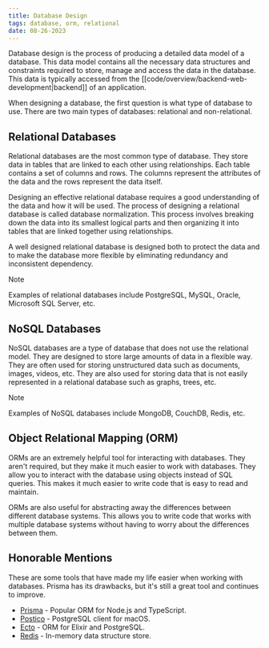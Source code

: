 ```yaml
---
title: Database Design
tags: database, orm, relational
date: 08-26-2023
---
```


Database design is the process of producing a detailed data model of a database. This data model contains all the necessary data structures and constraints required to store, manage and access the data in the database. This data is typically accessed from the [[code/overview/backend-web-development|backend]] of an application.

When designing a database, the first question is what type of database to use. There are two main types of databases: relational and non-relational.

## Relational Databases

Relational databases are the most common type of database. They store data in tables that are linked to each other using relationships. Each table contains a set of columns and rows. The columns represent the attributes of the data and the rows represent the data itself.

Designing an effective relational database requires a good understanding of the data and how it will be used. The process of designing a relational database is called database normalization. This process involves breaking down the data into its smallest logical parts and then organizing it into tables that are linked together using relationships.

A well designed relational database is designed both to protect the data and to make the database more flexible by eliminating redundancy and inconsistent dependency.

>[!note]
>Examples of relational databases include PostgreSQL, MySQL, Oracle, Microsoft SQL Server, etc.

## NoSQL Databases

NoSQL databases are a type of database that does not use the relational model. They are designed to store large amounts of data in a flexible way. They are often used for storing unstructured data such as documents, images, videos, etc. They are also used for storing data that is not easily represented in a relational database such as graphs, trees, etc.

>[!note]
>Examples of NoSQL databases include MongoDB, CouchDB, Redis, etc.

## Object Relational Mapping (ORM)

ORMs are an extremely helpful tool for interacting with databases. They aren't required, but they make it much easier to work with databases. They allow you to interact with the database using objects instead of SQL queries. This makes it much easier to write code that is easy to read and maintain.

ORMs are also useful for abstracting away the differences between different database systems. This allows you to write code that works with multiple database systems without having to worry about the differences between them.

## Honorable Mentions

These are some tools that have made my life easier when working with databases. Prisma has its drawbacks, but it's still a great tool and continues to improve.

- [Prisma](https://www.prisma.io/) - Popular ORM for Node.js and TypeScript.
- [Postico](https://eggerapps.at/postico/) - PostgreSQL client for macOS.
- [Ecto](https://hexdocs.pm/ecto/Ecto.html) - ORM for Elixir and PostgreSQL.
- [Redis](https://redis.io/) - In-memory data structure store.